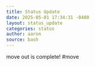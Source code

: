 ```yaml
---
title: Status Update
date: 2025-05-01 17:34:31 -0400
layout: status_update
categories: status
author: aaron
source: bash
---
```

move out is complete! #move
